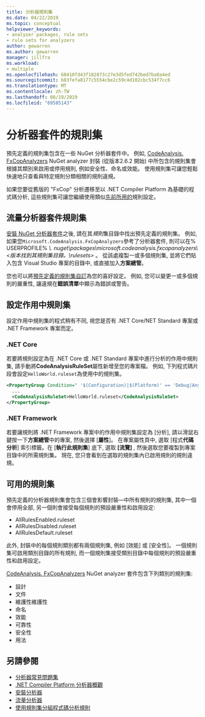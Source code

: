 ```yaml
---
title: 分析器規則集
ms.date: 04/22/2019
ms.topic: conceptual
helpviewer_keywords:
- analyzer packages, rule sets
- rule sets for analyzers
author: gewarren
ms.author: gewarren
manager: jillfra
ms.workload:
- multiple
ms.openlocfilehash: 68410fd43f182873c27e3d5fed742bed7ba8a4ed
ms.sourcegitcommit: b83fefa8177c5554cbe2c59c4d102cbc534f7cc6
ms.translationtype: MT
ms.contentlocale: zh-TW
ms.lasthandoff: 08/19/2019
ms.locfileid: "69585143"
---
```

# <a name="rule-sets-for-analyzer-packages"></a>分析器套件的規則集

預先定義的規則集包含在一些 NuGet 分析器套件中。 例如, [CodeAnalysis. FxCopAnalyzers](https://www.nuget.org/packages/Microsoft.CodeAnalysis.FxCopAnalyzers/) NuGet analyzer 封裝 (從版本2.6.2 開始) 中所包含的規則集會根據其類別來啟用或停用規則, 例如安全性、命名或效能。 使用規則集可讓您輕鬆快速地只查看與特定規則分類相關的規則違規。

如果您要從舊版的 "FxCop" 分析遷移至以 .NET Compiler Platform 為基礎的程式碼分析, 這些規則集可讓您繼續使用類似[先前所用的](rule-set-reference.md)規則設定。

## <a name="use-analyzer-package-rule-sets"></a>流量分析器套件規則集

[安裝 NuGet 分析器套件](install-roslyn-analyzers.md)之後, 請在其*規則*集目錄中找出預先定義的規則集。 例如, 如果您`Microsoft.CodeAnalysis.FxCopAnalyzers`參考了分析器套件, 則可以在% USERPROFILE% *\\. nuget\packages\microsoft.codeanalysis.fxcopanalyzers\\ \<版本找到其規則集目錄。\rulesets\>* 。 從該處複製一或多個規則集, 並將它們貼入包含 Visual Studio 專案的目錄中, 或直接加入**方案總管**。

您也可以將[預先定義的規則集自訂](how-to-create-a-custom-rule-set.md)為您的喜好設定。 例如, 您可以變更一或多個規則的嚴重性, 讓違規在**錯誤清單**中顯示為錯誤或警告。

## <a name="set-the-active-rule-set"></a>設定作用中規則集

設定作用中規則集的程式稍有不同, 視您是否有 .NET Core/NET Standard 專案或 .NET Framework 專案而定。

### <a name="net-core"></a>.NET Core

若要將規則設定為在 .NET Core 或 .NET Standard 專案中進行分析的作用中規則集, 請手動將**CodeAnalysisRuleSet**屬性新增至您的專案檔。 例如, 下列程式碼片段會設定`HelloWorld.ruleset`為使用中的規則集。

```xml
<PropertyGroup Condition=" '$(Configuration)|$(Platform)' == 'Debug|AnyCPU' ">
  ...
  <CodeAnalysisRuleSet>HelloWorld.ruleset</CodeAnalysisRuleSet>
</PropertyGroup>
```

### <a name="net-framework"></a>.NET Framework

若要讓規則將 .NET Framework 專案中的作用中規則集設定為 [分析], 請以滑鼠右鍵按一下**方案總管**中的專案, 然後選擇 [**屬性**]。 在專案屬性頁中, 選取 [程式**代碼分析**] 索引標籤。在 [**執行此規則集**] 底下, 選取 **[流覽]** , 然後選取您要複製到專案目錄中的所需規則集。 現在, 您只會看到在選取的規則集內已啟用規則的規則違規。

## <a name="available-rule-sets"></a>可用的規則集

預先定義的分析器規則集會包含三個會影響封裝&mdash;中所有規則的規則集, 其中一個會停用全部, 另一個則會接受每個規則的預設嚴重性和啟用設定:

- AllRulesEnabled.ruleset
- AllRulesDisabled.ruleset
- AllRulesDefault.ruleset

此外, 封裝中的每個規則類別都有兩個規則集, 例如 [效能] 或 [安全性]。 一個規則集可啟用類別目錄的所有規則, 而一個規則集接受類別目錄中每個規則的預設嚴重性和啟用設定。

[CodeAnalysis. FxCopAnalyzers](https://www.nuget.org/packages/Microsoft.CodeAnalysis.FxCopAnalyzers/) NuGet analyzer 套件包含下列類別的規則集:

- 設計
- 文件
- 維護性維護性
- 命名
- 效能
- 可靠性
- 安全性
- 用法

## <a name="see-also"></a>另請參閱

- [分析器常見問題集](analyzers-faq.md)
- [.NET Compiler Platform 分析器概觀](roslyn-analyzers-overview.md)
- [安裝分析器](install-roslyn-analyzers.md)
- [流量分析器](use-roslyn-analyzers.md)
- [使用規則集分組程式碼分析規則](using-rule-sets-to-group-code-analysis-rules.md)

